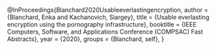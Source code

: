 
@InProceedings{Blanchard2020Usableeverlastingencryption,
  author    = {Blanchard, Enka and Kachanovich, Siargey},
  title     = {Usable everlasting encryption using the pornography infrastructure},
  booktitle = {IEEE Computers, Software, and Applications Conference (COMPSAC) Fast Abstracts},
  year      = {2020},
  groups    = {Blanchard, self},
}
